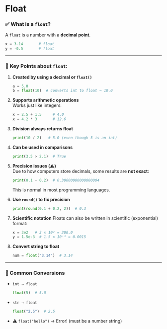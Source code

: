 # Float

### ✅ **What is a `float`?**

A `float` is a number with a **decimal point**.

```python
x = 3.14       # float
y = -0.5       # float
```

---

### 📌 **Key Points about `float`:**

1. **Created by using a decimal or `float()`**  
   ```python
   a = 5.0
   b = float(10)  # converts int to float → 10.0
   ```

2. **Supports arithmetic operations**  
   Works just like integers:
   ```python
   x = 2.5 + 1.5     # 4.0
   x = 4.2 * 3       # 12.6
   ```

3. **Division always returns float**
   ```python
   print(10 / 2)   # 5.0 (even though 5 is an int)
   ```

4. **Can be used in comparisons**
   ```python
   print(3.5 > 2.1)  # True
   ```

5. **Precision issues (⚠️)**  
   Due to how computers store decimals, some results are **not exact**:
   ```python
   print(0.1 + 0.2)  # 0.30000000000000004
   ```
   This is normal in most programming languages.

6. **Use `round()` to fix precision**
   ```python
   print(round(0.1 + 0.2, 2))  # 0.3
   ```

7. **Scientific notation**
   Floats can also be written in scientific (exponential) format:
   ```python
   x = 3e2   # 3 × 10² = 300.0
   y = 1.5e-3  # 1.5 × 10⁻³ = 0.0015
   ```

8. **Convert string to float**
   ```python
   num = float("3.14")  # 3.14
   ```

---

### 🔄 Common Conversions

- `int → float`  
  ```python
  float(5)  # 5.0
  ```

- `str → float`  
  ```python
  float("2.5")  # 2.5
  ```

- ⚠️ `float("hello")` → Error! (must be a number string)

